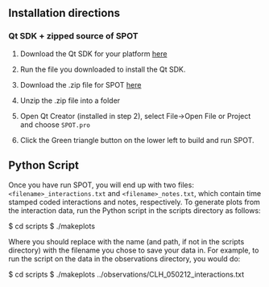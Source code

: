 ## Installation directions

### Qt SDK + zipped source of SPOT

1. Download the Qt SDK for your platform [here](http://qt-project.org/downloads
   "Download Qt")

2. Run the file you downloaded to install the Qt SDK.

3. Download the .zip file for SPOT
   [here](https://github.com/hazelnusse/SPOT/zipball/master "SPOT source code
   zipped")

4. Unzip the .zip file into a folder

5. Open Qt Creator (installed in step 2), select File->Open File or Project and
   choose `SPOT.pro`

6. Click the Green triangle button on the lower left to build and run SPOT.

## Python Script

Once you have run SPOT, you will end up with two files:
`<filename>_interactions.txt` and `<filename>_notes.txt`, which contain time
stamped coded interactions and notes, respectively.  To generate plots from the
interaction data, run the Python script in the scripts directory as follows:

  $ cd scripts
  $ ./makeplots <file>

Where you should replace <file> with the name (and path, if not in the scripts
directory) with the filename you chose to save your data in.  For example, to
run the script on the data in the observations directory, you would do:

  $ cd scripts
  $ ./makeplots ../observations/CLH_050212_interactions.txt

